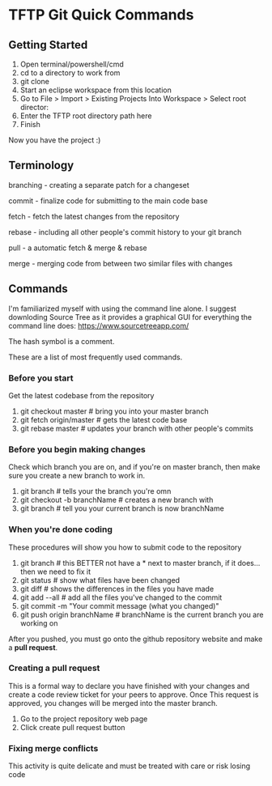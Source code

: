 # TFTP Git Quick Commands

## Getting Started
1. Open terminal/powershell/cmd
1. cd to a directory to work from
1. git clone <repo name>
1. Start an eclipse workspace from this location
1. Go to File > Import > Existing Projects Into Workspace > Select root director: 
1. Enter the TFTP root directory path here
1. Finish

Now you have the project :)

## Terminology
branching - creating a separate patch for a changeset 

commit - finalize code for submitting to the main code base

fetch - fetch the latest changes from the repository

rebase - including all other people's commit history to your git branch

pull - a automatic fetch & merge & rebase 

merge - merging code from between two similar files with changes


## Commands 
I'm familiarized myself with using the command line alone. 
I suggest downloding Source Tree as it provides a graphical GUI
for everything the command line does:
https://www.sourcetreeapp.com/ 

The hash symbol is a comment.

These are a list of most frequently used commands.

### Before you start
Get the latest codebase from the repository

1. git checkout master # bring you into your master branch
1. git fetch origin/master # gets the latest code base
1. git rebase master # updates your branch with other people's commits

### Before you begin making changes
Check which branch you are on, and if you're on master branch,
then make sure you create a new branch to work in.

1. git branch # tells your the branch you're omn
1. git checkout -b branchName # creates a new branch with <branchName>
1. git branch # tell you your current branch is now branchName

### When you're done coding
These procedures will show you how to submit code to the repository

1. git branch # this BETTER not have a * next to master branch, if it does... then we need to fix it
1. git status # show what files have been changed
1. git diff   # shows the differences in the files you have made
1. git add --all # add all the files you've changed to the commit
1. git commit -m "Your commit message (what you changed)"
1. git push origin branchName # branchName is the current branch you are working on

After you pushed, you must go onto the github repository website and make a
**pull request**. 

### Creating a pull request
This is a formal way to declare you have finished with your changes
and create a code review ticket for your peers to approve. Once
This request is approved, you changes will be merged into the
master branch.

1. Go to the project repository web page
1. Click create pull request button

### Fixing merge conflicts
This activity is quite delicate and must be treated with care or
risk losing code
